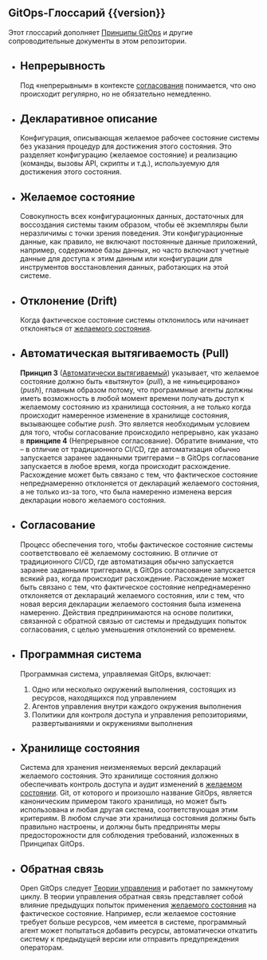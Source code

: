 ## GitOps-Глоссарий {{version}}

Этот глоссарий дополняет [Принципы GitOps](./PRINCIPLES_ru.md) и другие сопроводительные документы в этом репозитории.

- ## Непрерывность

    Под «непрерывным» в контексте [согласования](#согласование) понимается, что оно происходит регулярно, но не обязательно немедленно.

- ## Декларативное описание

    Конфигурация, описывающая желаемое рабочее состояние системы без указания процедур для достижения этого состояния. Это разделяет конфигурацию (желаемое состояние) и реализацию (команды, вызовы API, скрипты и т.д.), используемую для достижения этого состояния.

- ## Желаемое состояние

    Совокупность всех конфигурационных данных, достаточных для воссоздания системы таким образом, чтобы её экземпляры были неразличимы с точки зрения поведения.
    Эти конфигурационные данные, как правило, не включают постоянные данные приложений, например, содержимое базы данных, но часто включают учетные данные для доступа к этим данным или конфигурации для инструментов восстановления данных, работающих на этой системе.

- ## Отклонение (Drift)

    Когда фактическое состояние системы отклонилось или начинает отклоняться от [желаемого состояния](#желаемое-состояние).

- ## Автоматическая вытягиваемoсть (Pull)
    
    **Принцип 3** ([Автоматически вытягиваемый](./PRINCIPLES_ru.md)) указывает, что желаемое состояние должно быть «вытянуто» (*pull*), а не «иньецировано» (*push*), главным образом потому, что программные агенты должны иметь возможность в любой момент времени получать доступ к желаемому состоянию из хранилища состояния, а не только когда происходит намеренное изменение в хранилище состояния, вызывающее событие *push*. Это является необходимым условием для того, чтобы согласование происходило непрерывно, как указано в **принципе 4** (Непрерывное согласование). Обратите внимание, что – в отличие от традиционного CI/CD, где автоматизация обычно запускается заранее заданными триггерами – в GitOps согласование запускается в любое время, когда происходит расхождение. Расхождение может быть связано с тем, что фактическое состояние непреднамеренно отклоняется от деклараций желаемого состояния, а не только из-за того, что была намеренно изменена версия декларации нового желаемого состояния.

- ## Согласование

    Процесс обеспечения того, чтобы фактическое состояние системы соответствовало её желаемому состоянию.
    В отличие от традиционного CI/CD, где автоматизация обычно запускается заранее заданными триггерами, в GitOps согласование запускается всякий раз, когда происходит расхождение. Расхождение может быть связано с тем, что фактическое состояние непреднамеренно отклоняется от деклараций желаемого состояния, или с тем, что новая версия декларации желаемого состояния была изменена намеренно.
    Действия предпринимаются на основе политики, связанной с обратной связью от системы и предыдущих попыток согласования, с целью уменьшения отклонений со временем.

- ## Программная система

    Программная система, управляемая GitOps, включает:

    1. Одно или несколько окружений выполнения, состоящих из ресурсов, находящихся под управлением
    1. Агентов управления внутри каждого окружения выполнения
    1. Политики для контроля доступа и управления репозиториями, развертываниями и окружениями выполнения

- ## Хранилище состояния

    Система для хранения неизменяемых версий деклараций желаемого состояния. Это хранилище состояния должно обеспечивать контроль доступа и аудит изменений в [желаемом состоянии](#Желаемое-состояние). Git, от которого и произошло название GitOps, является каноническим примером такого хранилища, но может быть использована и любая другая система, соответствующая этим критериям.
    В любом случае эти хранилища состояния должны быть правильно настроены, и должны быть предприняты меры предосторожности для соблюдения требований, изложенных в Принципах GitOps.


- ## Обратная связь

    Open GitOps следует [Теории управления](https://ru.wikipedia.org/wiki/%D0%A2%D0%B5%D0%BE%D1%80%D0%B8%D1%8F_%D1%83%D0%BF%D1%80%D0%B0%D0%B2%D0%BB%D0%B5%D0%BD%D0%B8%D1%8F) и работает по замкнутому циклу. В теории управления обратная связь представляет собой влияние предыдущих попыток применения [желаемого состояния](#Желаемое-состояние) на фактическое состояние. Например, если желаемое состояние требует больше ресурсов, чем имеется в системе, программный агент может попытаться добавить ресурсы, автоматически откатить систему к предыдущей версии или отправить предупреждения операторам.

